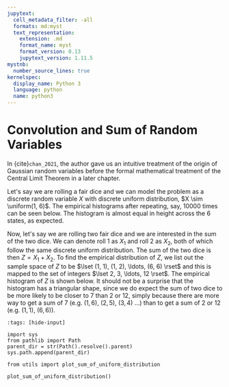 ```yaml
---
jupytext:
  cell_metadata_filter: -all
  formats: md:myst
  text_representation:
    extension: .md
    format_name: myst
    format_version: 0.13
    jupytext_version: 1.11.5
mystnb:
  number_source_lines: true
kernelspec:
  display_name: Python 3
  language: python
  name: python3
---
```


# Convolution and Sum of Random Variables

In {cite}`chan_2021`, the author gave us an intuitive treatment of the origin of
Gaussian random variables before the formal mathematical treatment
of the Central Limit Theorem in a later chapter.

Let's say we are rolling a fair dice and we can model the problem as a
discrete random variable $X$ with discrete uniform distribution, $X \sim \uniform(1, 6)$.
The empirical histograms after repeating, say, $10000$ times can be seen below. The
histogram is almost equal in height across the 6 states, as expected.

Now, let's say we are rolling two fair dice and we are interested in the sum of the
two dice. We can denote roll 1 as $X_1$ and roll 2 as $X_2$, both of which follow
the same discrete uniform distribution. The sum of the two dice is then $Z = X_1 + X_2$.
To find the empirical distribution of $Z$, we list out the sample space of $Z$ to be
$\lset (1, 1), (1, 2), \ldots, (6, 6) \rset$ and this is mapped to the set of integers
$\lset 2, 3, \ldots, 12 \rset$. The empirical histogram of $Z$ is shown below.
It should not be a surprise that the histogram has a triangular shape, since we do expect
the sum of two dice to be more likely to be closer to 7 than 2 or 12, simply because
there are more way to get a sum of 7 (e.g. $(1, 6)$, $(2, 5)$, $(3, 4)$ ...) than
to get a sum of 2 or 12 (e.g. $(1, 1)$, $(6, 6)$).


```{code-cell} ipython3
:tags: [hide-input]

import sys
from pathlib import Path
parent_dir = str(Path().resolve().parent)
sys.path.append(parent_dir)

from utils import plot_sum_of_uniform_distribution

plot_sum_of_uniform_distribution()
```